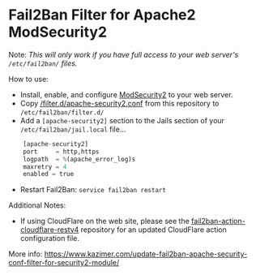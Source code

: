 Fail2Ban Filter for Apache2 ModSecurity2
========================================

Note: _This will only work if you have full access to your web server's `/etc/fail2ban/` files._

How to use:

* Install, enable, and configure [ModSecurity2](https://www.digitalocean.com/community/tutorials/how-to-set-up-mod_security-with-apache-on-debian-ubuntu) to your web server.
* Copy [/filter.d/apache-security2.conf](https://github.com/wpkc/fail2ban-filter-apache-security2/blob/master/filter.d/apache-security2.conf) from this repository to `/etc/fail2ban/filter.d/`
* Add a `[apache-security2]` section to the Jails section of your `/etc/fail2ban/jail.local` file...
```python
	[apache-security2]
	port     = http,https
	logpath  = %(apache_error_log)s
	maxretry = 4
	enabled = true
```
* Restart Fail2Ban: `service fail2ban restart`


Additional Notes:

* If using CloudFlare on the web site, please see the [fail2ban-action-cloudflare-restv4](https://github.com/wpkc/fail2ban-action-cloudflare-restv4) repository for an updated CloudFlare action configuration file.

More info: <https://www.kazimer.com/update-fail2ban-apache-security-conf-filter-for-security2-module/>
